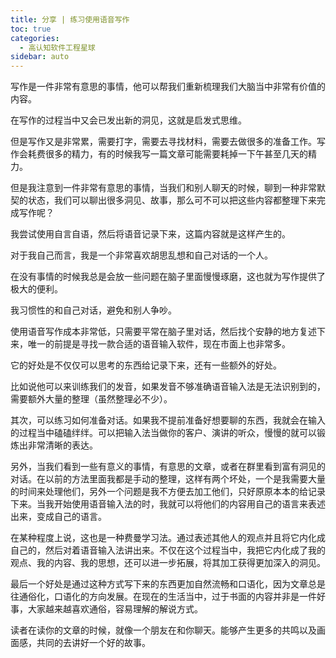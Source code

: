 ```yaml
---
title: 分享 | 练习使用语音写作
toc: true
categories: 
  - 高认知软件工程星球
sidebar: auto
---
```


写作是一件非常有意思的事情，他可以帮我们重新梳理我们大脑当中非常有价值的内容。

在写作的过程当中又会已发出新的洞见，这就是启发式思维。

但是写作又是非常累，需要打字，需要去寻找材料，需要去做很多的准备工作。写作会耗费很多的精力，有的时候我写一篇文章可能需要耗掉一下午甚至几天的精力。

但是我注意到一件非常有意思的事情，当我们和别人聊天的时候，聊到一种非常默契的状态，我们可以聊出很多洞见、故事，那么可不可以把这些内容都整理下来完成写作呢？

我尝试使用自言自语，然后将语音记录下来，这篇内容就是这样产生的。

对于我自己而言，我是一个非常喜欢胡思乱想和自己对话的一个人。

在没有事情的时候我总是会放一些问题在脑子里面慢慢琢磨，这也就为写作提供了极大的便利。

我习惯性的和自己对话，避免和别人争吵。

使用语音写作成本非常低，只需要平常在脑子里对话，然后找个安静的地方复述下来，唯一的前提是寻找一款合适的语音输入软件，现在市面上也非常多。

它的好处是不仅仅可以思考的东西给记录下来，还有一些额外的好处。

比如说他可以来训练我们的发音，如果发音不够准确语音输入法是无法识别到的，需要额外大量的整理（虽然整理必不少）。

其次，可以练习如何准备对话。如果我不提前准备好想要聊的东西，我就会在输入的过程当中磕磕绊绊。可以把输入法当做你的客户、演讲的听众，慢慢的就可以锻炼出非常清晰的表达。

另外，当我们看到一些有意义的事情，有意思的文章，或者在群里看到富有洞见的对话。在以前的方法里面我都是手动的整理，这样有两个坏处，一个是我需要大量的时间来处理他们，另外一个问题是我不方便去加工他们，只好原原本本的给记录下来。当我开始使用语音输入法的时，我就可以将他们的内容用自己的语言来表述出来，变成自己的语言。

在某种程度上说，这也是一种费曼学习法。通过表述其他人的观点并且将它内化成自己的，然后对着语音输入法讲出来。不仅在这个过程当中，我把它内化成了我的观点、我的内容、我的思想，还可以进一步拓展，将其加工获得更加深入的洞见。

最后一个好处是通过这种方式写下来的东西更加自然流畅和口语化，因为文章总是往通俗化，口语化的方向发展。在现在的生活当中，过于书面的内容并非是一件好事，大家越来越喜欢通俗，容易理解的解说方式。

读者在读你的文章的时候，就像一个朋友在和你聊天。能够产生更多的共鸣以及画面感，共同的去讲好一个好的故事。
